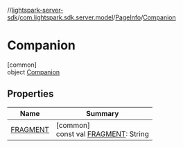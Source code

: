 //[lightspark-server-sdk](../../../../index.md)/[com.lightspark.sdk.server.model](../../index.md)/[PageInfo](../index.md)/[Companion](index.md)

# Companion

[common]\
object [Companion](index.md)

## Properties

| Name | Summary |
|---|---|
| [FRAGMENT](-f-r-a-g-m-e-n-t.md) | [common]<br>const val [FRAGMENT](-f-r-a-g-m-e-n-t.md): String |
